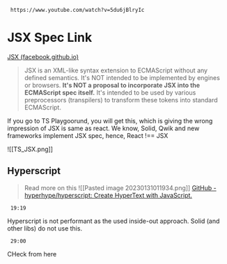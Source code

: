 ```timestamp-url 
 https://www.youtube.com/watch?v=5du6jBlryIc
 ```




# JSX Spec Link
[JSX (facebook.github.io)](https://facebook.github.io/jsx/)

> JSX is an XML-like syntax extension to ECMAScript without any defined semantics. It's NOT intended to be implemented by engines or browsers. **It's NOT a proposal to incorporate JSX into the ECMAScript spec itself.** It's intended to be used by various preprocessors (transpilers) to transform these tokens into standard ECMAScript.


If you go to TS Playgoorund, you will get this, which is giving the wrong impression of JSX is same as react. We know, Solid, Qwik and new frameworks implement JSX spec, hence, React !== JSX

![[TS_JSX.png]]

## Hyperscript

> Read more on this
![[Pasted image 20230131011934.png]]
[GitHub - hyperhype/hyperscript: Create HyperText with JavaScript.](https://github.com/hyperhype/hyperscript)


```timestamp 
 19:19
 ```
Hyperscript is not performant as the used inside-out approach. 
Solid (and other libs) do not use this.



```timestamp 
 29:00
 ```
CHeck from here


  